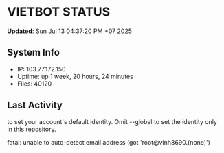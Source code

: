 # VIETBOT STATUS
**Updated**: Sun Jul 13 04:37:20 PM +07 2025

## System Info
- IP: 103.77.172.150
- Uptime: up 1 week, 20 hours, 24 minutes
- Files: 40120

## Last Activity

to set your account's default identity.
Omit --global to set the identity only in this repository.

fatal: unable to auto-detect email address (got 'root@vinh3690.(none)')
